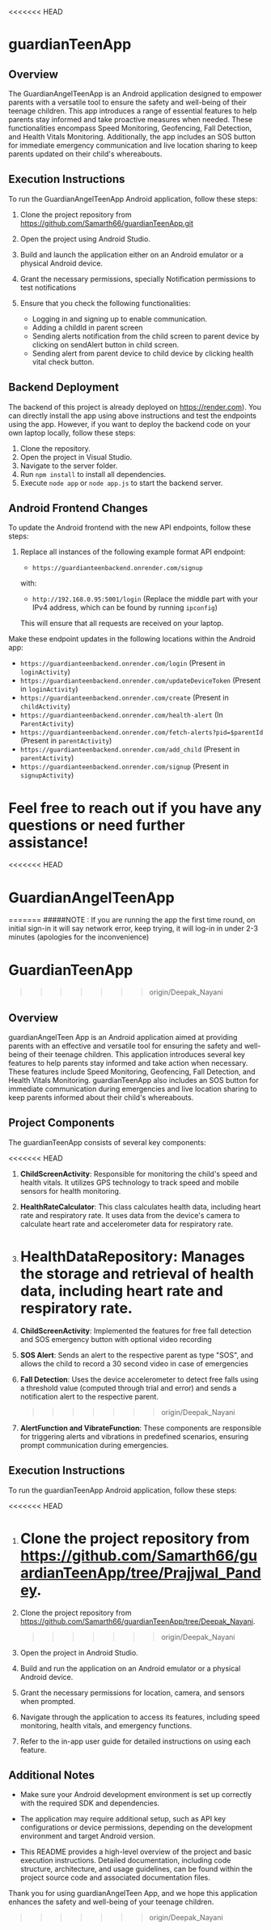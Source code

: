 <<<<<<< HEAD
# guardianTeenApp
## Overview
The GuardianAngelTeenApp is an Android application designed to empower parents with a versatile tool to ensure the safety and well-being of their teenage children. This app introduces a range of essential features to help parents stay informed and take proactive measures when needed. These functionalities encompass Speed Monitoring, Geofencing, Fall Detection, and Health Vitals Monitoring. Additionally, the app includes an SOS button for immediate emergency communication and live location sharing to keep parents updated on their child's whereabouts.

## Execution Instructions
To run the GuardianAngelTeenApp Android application, follow these steps:

1. Clone the project repository from https://github.com/Samarth66/guardianTeenApp.git

2. Open the project using Android Studio.

3. Build and launch the application either on an Android emulator or a physical Android device.

4. Grant the necessary permissions, specially Notification permissions to test notifications

5. Ensure that you check the following functionalities:
   - Logging in and signing up to enable communication.
   - Adding a childId in parent screen
   - Sending alerts notification from the child screen to parent device by clicking on sendAlert button in child screen.
   - Sending alert from parent device to child device by clicking health vital check button.

## Backend Deployment

The backend of this project is already deployed on https://render.com). You can directly install the app using above instructions and test the endpoints using the app. However, if you want to deploy the backend code on your own laptop locally, follow these steps:

1. Clone the repository.
2. Open the project in Visual Studio.
3. Navigate to the server folder.
4. Run `npm install` to install all dependencies.
5. Execute `node app` or `node app.js` to start the backend server.

## Android Frontend Changes

To update the Android frontend with the new API endpoints, follow these steps:

1. Replace all instances of the following example format API endpoint:
   - `https://guardianteenbackend.onrender.com/signup`

   with:

   - `http://192.168.0.95:5001/login`
     (Replace the middle part with your IPv4 address, which can be found by running `ipconfig`)

   This will ensure that all requests are received on your laptop.

Make these endpoint updates in the following locations within the Android app:

- `https://guardianteenbackend.onrender.com/login` (Present in `loginActivity`)
- `https://guardianteenbackend.onrender.com/updateDeviceToken` (Present in `loginActivity`)
- `https://guardianteenbackend.onrender.com/create` (Present in `childActivity`)
- `https://guardianteenbackend.onrender.com/health-alert` (In `ParentActivity`)
- `https://guardianteenbackend.onrender.com/fetch-alerts?pid=$parentId` (Present in `parentActivity`)
- `https://guardianteenbackend.onrender.com/add_child` (Present in `parentActivity`)
- `https://guardianteenbackend.onrender.com/signup` (Present in `signupActivity`)

Feel free to reach out if you have any questions or need further assistance!
=======
<<<<<<< HEAD

# GuardianAngelTeenApp

=======
#####NOTE : If you are running the app the first time round, on initial sign-in it will say network error, keep trying, it will log-in in under 2-3 minutes (apologies for the inconvenience)

# GuardianTeenApp

> > > > > > > origin/Deepak_Nayani

## Overview

guardianAngelTeen App is an Android application aimed at providing parents with an effective and versatile tool for ensuring the safety and well-being of their teenage children. This application introduces several key features to help parents stay informed and take action when necessary. These features include Speed Monitoring, Geofencing, Fall Detection, and Health Vitals Monitoring. guardianTeenApp also includes an SOS button for immediate communication during emergencies and live location sharing to keep parents informed about their child's whereabouts.

## Project Components

The guardianTeenApp consists of several key components:

<<<<<<< HEAD

1. **ChildScreenActivity**: Responsible for monitoring the child's speed and health vitals. It utilizes GPS technology to track speed and mobile sensors for health monitoring.

2. **HealthRateCalculator**: This class calculates health data, including heart rate and respiratory rate. It uses data from the device's camera to calculate heart rate and accelerometer data for respiratory rate.

3. # **HealthDataRepository**: Manages the storage and retrieval of health data, including heart rate and respiratory rate.
4. **ChildScreenActivity**: Implemented the features for free fall detection and SOS emergency button with optional video recording

5. **SOS Alert**: Sends an alert to the respective parent as type "SOS", and allows the child to record a 30 second video in case of emergencies

6. **Fall Detection**: Uses the device accelerometer to detect free falls using a threshold value (computed through trial and error) and sends a notification alert to the respective parent.

   > > > > > > > origin/Deepak_Nayani

7. **AlertFunction and VibrateFunction**: These components are responsible for triggering alerts and vibrations in predefined scenarios, ensuring prompt communication during emergencies.

## Execution Instructions

To run the guardianTeenApp Android application, follow these steps:

<<<<<<< HEAD

1. # Clone the project repository from https://github.com/Samarth66/guardianTeenApp/tree/Prajjwal_Pandey.
1. Clone the project repository from https://github.com/Samarth66/guardianTeenApp/tree/Deepak_Nayani.

   > > > > > > > origin/Deepak_Nayani

1. Open the project in Android Studio.

1. Build and run the application on an Android emulator or a physical Android device.

1. Grant the necessary permissions for location, camera, and sensors when prompted.

1. Navigate through the application to access its features, including speed monitoring, health vitals, and emergency functions.

1. Refer to the in-app user guide for detailed instructions on using each feature.

## Additional Notes

- Make sure your Android development environment is set up correctly with the required SDK and dependencies.

- The application may require additional setup, such as API key configurations or device permissions, depending on the development environment and target Android version.

- This README provides a high-level overview of the project and basic execution instructions. Detailed documentation, including code structure, architecture, and usage guidelines, can be found within the project source code and associated documentation files.

Thank you for using guardianAngelTeen App, and we hope this application enhances the safety and well-being of your teenage children.
>>>>>>> origin/Deepak_Nayani
